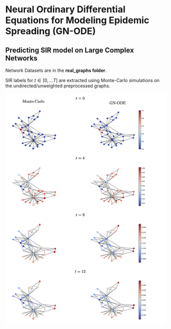 # Neural Ordinary Differential Equations for Modeling Epidemic Spreading (GN-ODE)
## Predicting SIR model on Large Complex Networks

Network Datasets are in the **real_graphs folder**.

SIR labels for $t \in [0,...T]$ are extracted using Monte-Carlo simulations on the undirected/unweighted preprocessed graphs.

![This is an image](./images/sir_predictions_karate.png)